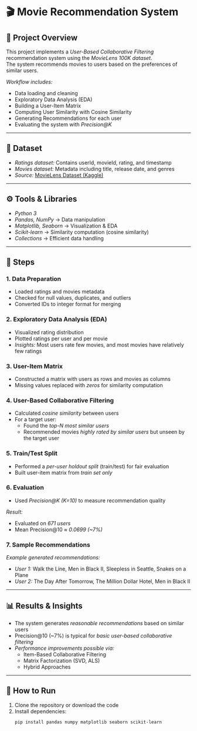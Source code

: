 # 🎬 Movie Recommendation System

## 📌 Project Overview
This project implements a *User-Based Collaborative Filtering* recommendation system using the *MovieLens 100K dataset*.  
The system recommends movies to users based on the preferences of similar users.

*Workflow includes:*
- Data loading and cleaning  
- Exploratory Data Analysis (EDA)  
- Building a User-Item Matrix  
- Computing User Similarity with Cosine Similarity  
- Generating Recommendations for each user  
- Evaluating the system with *Precision@K*  

---

## 📂 Dataset
- *Ratings dataset:* Contains userId, movieId, rating, and timestamp  
- *Movies dataset:* Metadata including title, release date, and genres  
- *Source:* [MovieLens Dataset (Kaggle)](https://www.kaggle.com/datasets/rounakbanik/the-movies-dataset)  

---

## ⚙ Tools & Libraries
- *Python 3*  
- *Pandas, NumPy* → Data manipulation  
- *Matplotlib, Seaborn* → Visualization & EDA  
- *Scikit-learn* → Similarity computation (cosine similarity)  
- *Collections* → Efficient data handling  

---

## 🔑 Steps

### 1. Data Preparation
- Loaded ratings and movies metadata  
- Checked for null values, duplicates, and outliers  
- Converted IDs to integer format for merging  

### 2. Exploratory Data Analysis (EDA)
- Visualized rating distribution  
- Plotted ratings per user and per movie  
- *Insights:* Most users rate few movies, and most movies have relatively few ratings  

### 3. User-Item Matrix
- Constructed a matrix with users as rows and movies as columns  
- Missing values replaced with *zeros* for similarity computation  

### 4. User-Based Collaborative Filtering
- Calculated *cosine similarity* between users  
- For a target user:  
  - Found the *top-N most similar users*  
  - Recommended movies *highly rated by similar users* but unseen by the target user  

### 5. Train/Test Split
- Performed a *per-user holdout split* (train/test) for fair evaluation  
- Built user-item matrix from *train set only*  

### 6. Evaluation
- Used *Precision@K (K=10)* to measure recommendation quality  

*Result:*  
- Evaluated on *671 users*  
- Mean Precision@10 ≈ *0.0699 (~7%)*  

### 7. Sample Recommendations
*Example generated recommendations:*  

- *User 1:* Walk the Line, Men in Black II, Sleepless in Seattle, Snakes on a Plane  
- *User 2:* The Day After Tomorrow, The Million Dollar Hotel, Men in Black II  

---

## 📊 Results & Insights
- The system generates *reasonable recommendations* based on similar users  
- Precision@10 (~7%) is typical for *basic user-based collaborative filtering*  
- *Performance improvements possible via:*  
  - Item-Based Collaborative Filtering  
  - Matrix Factorization (SVD, ALS)  
  - Hybrid Approaches  

---

## 🚀 How to Run
1. Clone the repository or download the code  
2. Install dependencies:  
   ```bash
   pip install pandas numpy matplotlib seaborn scikit-learn
